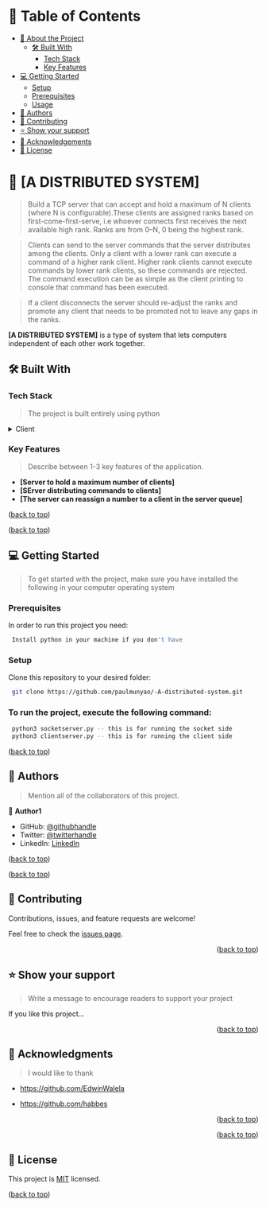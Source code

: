 <a name="readme-top"></a>

# 📗 Table of Contents

- [📖 About the Project](#about-project)
  - [🛠 Built With](#built-with)
    - [Tech Stack](#tech-stack)
    - [Key Features](#key-features)
- [💻 Getting Started](#getting-started)
  - [Setup](#setup)
  - [Prerequisites](#prerequisites)
  - [Usage](#usage)
- [👥 Authors](#authors)
- [🤝 Contributing](#contributing)
- [⭐️ Show your support](#support)
- [🙏 Acknowledgements](#acknowledgements)
- [📝 License](#license)

<!-- PROJECT DESCRIPTION -->

# 📖 [A DISTRIBUTED SYSTEM] <a name="about-project"></a>

> Build a TCP server that can accept and hold a maximum of N clients (where N is configurable).These clients are assigned ranks based on first-come-first-serve, i.e whoever connects first receives the next available high rank. Ranks are from 0–N, 0 being the highest rank.

> Clients can send to the server commands that the server distributes among the clients. Only a client with a lower rank can execute a command of a higher rank client. Higher rank clients cannot execute commands by lower rank clients, so these commands are rejected. The command execution can be as simple as the client printing to console that command has been executed.

> If a client disconnects the server should re-adjust the ranks and promote any client that needs to be promoted not to leave any gaps in the ranks.

**[A DISTRIBUTED SYSTEM]** is a type of system that lets computers independent of each other work together.

## 🛠 Built With <a name="built-with"></a>

### Tech Stack <a name="tech-stack"></a>

> The project is built entirely using python

<details>
  <summary>Client</summary>
  <ul>
    <li><a href="https://python.org/">Python</a></li>
  </ul>
</details>

<!-- Features -->

### Key Features <a name="key-features"></a>

> Describe between 1-3 key features of the application.

- **[Server to hold a maximum number of clients]**
- **[SErver distributing commands to clients]**
- **[The server can reassign a number to a client in the server queue]**

<p align="left">(<a href="#readme-top">back to top</a>)</p>

<p align="left">(<a href="#readme-top">back to top</a>)</p>

<!-- GETTING STARTED -->

## 💻 Getting Started <a name="getting-started"></a>

> To get started with the project, make sure you have installed the following in your computer operating system

### Prerequisites

In order to run this project you need:

```sh
 Install python in your machine if you don't have
```

### Setup

Clone this repository to your desired folder:

```sh
 git clone https://github.com/paulmunyao/-A-distributed-system.git
```

### To run the project, execute the following command:

```sh
 python3 socketserver.py -- this is for running the socket side
 python3 clientserver.py -- this is for running the client side
```

<p align="left">(<a href="#readme-top">back to top</a>)</p>

<!-- AUTHORS -->

## 👥 Authors <a name="authors"></a>

> Mention all of the collaborators of this project.

👤 **Author1**

- GitHub: [@githubhandle](https://github.com/paulmunyao)
- Twitter: [@twitterhandle](https://twitter.com/Mutiso_P)
- LinkedIn: [LinkedIn](https://www.linkedin.com/in/paul-munyao-869a8a165/)

<p align="left">(<a href="#readme-top">back to top</a>)</p>

<p align="left">(<a href="#readme-top">back to top</a>)</p>

<!-- CONTRIBUTING -->

## 🤝 Contributing <a name="contributing"></a>

Contributions, issues, and feature requests are welcome!

Feel free to check the [issues page](../../issues/).

<p align="right">(<a href="#readme-top">back to top</a>)</p>

<!-- SUPPORT -->

## ⭐️ Show your support <a name="support"></a>

> Write a message to encourage readers to support your project

If you like this project...

<p align="right">(<a href="#readme-top">back to top</a>)</p>

<!-- ACKNOWLEDGEMENTS -->

## 🙏 Acknowledgments <a name="acknowledgements"></a>

> I would like to thank 

- https://github.com/EdwinWalela

- https://github.com/habbes

<p align="right">(<a href="#readme-top">back to top</a>)</p>

<p align="right">(<a href="#readme-top">back to top</a>)</p>

<!-- LICENSE -->

## 📝 License <a name="license"></a>

This project is [MIT](./LICENSE) licensed.

<p align="left">(<a href="#readme-top">back to top</a>)</p>
